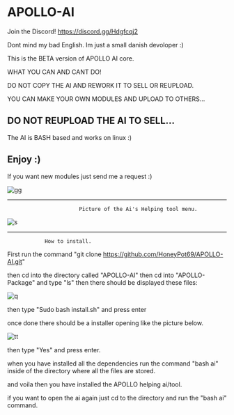 # APOLLO-AI
Join the Discord!
https://discord.gg/Hdgfcqj2







Dont mind my bad English. Im just a small danish devoloper :)




This is the BETA version of APOLLO AI core.

WHAT YOU CAN AND CANT DO!

DO NOT COPY THE AI AND REWORK IT TO SELL OR REUPLOAD.

YOU CAN MAKE YOUR OWN MODULES AND UPLOAD TO OTHERS...

DO NOT REUPLOAD THE AI TO SELL...
----------------------------------------------------------

The AI is BASH based and works on linux :)



Enjoy :)
----------------------------------------------------------

If you want new modules just send me a request :)




![gg](https://user-images.githubusercontent.com/93089744/149834982-26646054-a367-48d5-9dc3-44c5dfb14e5b.png)





---------------------------------------------------------------------------------------------------------------
                           Picture of the Ai's Helping tool menu.


![s](https://user-images.githubusercontent.com/93089744/150026968-f5b3ce3e-9844-49e7-ad2c-0feeea49a757.png)


------------------------------------------------------------------------------
                How to install.



First run the command "git clone https://github.com/HoneyPot69/APOLLO-AI.git"

then cd into the directory called "APOLLO-AI" then cd into "APOLLO-Package" and type "ls" then there should be displayed these files:

![q](https://user-images.githubusercontent.com/93089744/150027202-232a6004-80ca-413a-927a-7689ea0906e4.png)



then type "Sudo bash install.sh" and press enter

once done there should be a installer opening like the picture below.








![tt](https://user-images.githubusercontent.com/93089744/149834560-49ce3d63-e5c7-464d-8781-e43c039fcaea.png)








then type "Yes" and press enter.





when you have installed all the dependencies run the command "bash ai" inside of the directory where all the files are stored.

and voila then you have installed the APOLLO helping ai/tool.


if you want to open the ai again just cd to the directory and run the "bash ai" command.








